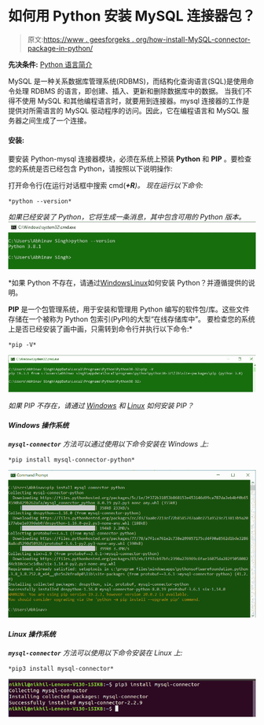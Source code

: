 # 如何用 Python 安装 MySQL 连接器包？

> 原文:[https://www . geesforgeks . org/how-install-MySQL-connector-package-in-python/](https://www.geeksforgeeks.org/how-to-install-mysql-connector-package-in-python/)

**先决条件:** [Python 语言简介](https://www.geeksforgeeks.org/python-language-introduction/)

MySQL 是一种关系数据库管理系统(RDBMS)，而结构化查询语言(SQL)是使用命令处理 RDBMS 的语言，即创建、插入、更新和删除数据库中的数据。
当我们不得不使用 MySQL 和其他编程语言时，就要用到连接器。mysql 连接器的工作是提供对所需语言的 MySQL 驱动程序的访问。因此，它在编程语言和 MySQL 服务器之间生成了一个连接。

#### 安装:

要安装 Python-mysql 连接器模块，必须在系统上预装 **Python** 和 **PIP** 。要检查您的系统是否已经包含 Python，请按照以下说明操作:

打开命令行(在运行对话框中搜索 cmd(<link rel="stylesheet" href="https://maxcdn.bootstrapcdn.com/font-awesome/4.6.1/css/font-awesome.min.css">***+R**)。
现在运行以下命令:*

```
*python --version*
```

*如果已经安装了 Python，它将生成一条消息，其中包含可用的 Python 版本。
![Python-Verification](img/f043c863fd321148a5b2fceda1b1111c.png)*

*如果 Python 不存在，请通过[Windows](https://www.geeksforgeeks.org/how-to-install-python-on-windows/)[Linux](https://www.geeksforgeeks.org/how-to-install-python-on-linux/)如何安装 Python？并遵循提供的说明。

**PIP** 是一个包管理系统，用于安装和管理用 Python 编写的软件包/库。这些文件存储在一个被称为 Python 包索引(PyPI)的大型“在线存储库中”。
要检查您的系统上是否已经安装了画中画，只需转到命令行并执行以下命令:*

```
*pip -V*
```

*![PIP-Verification](img/34ad4224f5102abd1c856b42b0e052af.png)*

*如果 PIP 不存在，请通过 [Windows](https://www.geeksforgeeks.org/how-to-install-pip-on-windows/) 和 [Linux](https://www.geeksforgeeks.org/how-to-install-pip-in-linux/) 如何安装 PIP？*

#### *Windows 操作系统*

***`mysql-connector`** 方法可以通过使用以下命令安装在 Windows 上:*

```
*pip install mysql-connector-python*
```

*![Installing-mysql-connector-windows](img/835a7abae7fd597b263fda3f5f97571f.png)*

#### *Linux 操作系统*

***`mysql-connector`** 方法可以使用以下命令安装在 Linux 上:*

```
*pip3 install mysql-connector*
```

*![Installing-mysql-connector-Linux](img/b21220227cb63dbc7982663f1d0c8972.png)*